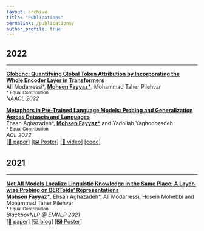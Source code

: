 ```yaml
---
layout: archive
title: "Publications"
permalink: /publications/
author_profile: true
---
```

<!-- {% if author.googlescholar %}
  You can also find my articles on <u><a href="{{author.googlescholar}}">my Google Scholar profile</a>.</u>
{% endif %} -->

<!-- ################# -->
<h2>2022</h2>
<hr>

<b>[GlobEnc: Quantifying Global Token Attribution by Incorporating the Whole Encoder Layer in Transformers]()</b> <br>
Ali Modarressi*, <b><u>Mohsen Fayyaz*</u></b>, Mohammad Taher Pilehvar <br>
<small>\* Equal Contribution</small><br>
<i class="publication-conference">NAACL 2022</i>
<!-- <br>[[📝 paper]]() [[🖼️ Poster]]() [[🎥 video]]() -->


<b>[Metaphors in Pre-Trained Language Models: Probing and Generalization Across Datasets and Languages](https://arxiv.org/abs/2203.14139)</b> <br>
Ehsan Aghazadeh*, <b><u>Mohsen Fayyaz*</u></b> and Yadollah Yaghoobzadeh <br>
<small>\* Equal Contribution</small><br>
<i class="publication-conference">ACL 2022</i>
<br>[[📝 paper]](https://arxiv.org/abs/2203.14139) [[🖼️ Poster]](/files/publications/2022_metaphors_in_plms/metaphors_poster_36x48.pdf) [[🎥 video]](https://www.youtube.com/watch?v=UKWFZSiP7OY) [[code]](https://github.com/EhsanAghazadeh/Metaphors_in_PLMs)
<!-- ################# -->

<!-- ################# -->
<h2>2021</h2>
<hr>

<b>[Not All Models Localize Linguistic Knowledge in the Same Place: A Layer-wise Probing on BERToids’ Representations](https://arxiv.org/abs/2109.05958)</b> <br>
<b><u>Mohsen Fayyaz*</u></b>, Ehsan Aghazadeh*, Ali Modarressi, Hosein Mohebbi and Mohammad Taher Pilehvar <br>
<small>\* Equal Contribution</small><br>
<i class="publication-conference">BlackboxNLP @ EMNLP 2021</i>
<br>[[📝 paper]](https://arxiv.org/abs/2109.05958) [[💻 blog]](/posts/layer-wise-probing-on-bertoids/) [[🖼️ Poster]](/images/posts/2021-09-layer-wise-probing-on-bertoids/NotAllModelsLocalize_poster_36x48.pdf)
<!-- ################# -->


<!-- {% include base_path %}

{% for post in site.publications reversed %}
  {% include archive-single.html %}
{% endfor %} -->
